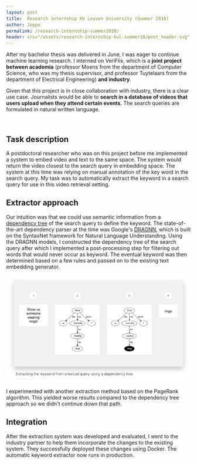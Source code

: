 ```yaml
---
layout: post
title:  Research internship KU Leuven University (Summer 2018)
author: Joppe
permalink: /research-internship-summer2018/ 
header: src="/assets/research-internship-kul-summer18/post_header.svg"
---
```


<div class="post-intro">
<p>
After my bachelor thesis was delivered in June, I was eager to continue machine learning research. I interned on VeriFlix, which is a <b>joint project between academia</b> (professor Moens from the department of Computer Science, who was my thesis supervisor, and professor Tuytelaars from the department of Electrical Engineering) <b>and industry</b>. 
</p>
<p>
Given that this project is in close collaboration with industry, there is a clear use case. Journalists would be able to <b>search in a database of videos that users upload when they attend certain events</b>. The search queries are formulated in natural written language.
</p>
</div>

<br/>
<div class="post-line"></div>

## Task description
A postdoctoral researcher who was on this project before me implemented a system to embed video and text to the same space. The system would return the video closest to the search query in embedding space. The system at this time was relying on manual annotation of the key word in the search query. My task was to automatically extract the keyword in a search query for use in this video retrieval setting.

## Extractor approach
Our intuition was that we could use semantic information from a [dependency tree](http://universaldependencies.org) of the search query to define the keyword. The state-of-the-art dependency parser at the time was Google's [DRAGNN](https://arxiv.org/abs/1703.04474), which is built on the SyntaxNet framework for Natural Language Understanding.
Using the DRAGNN models, I constructed the dependency tree of the search query after which I implemented a post-processing step for filtering out words that would never occur as keyword.
The eventual keyword was then determined based on a few rules and passed on to the existing text embedding generator.

![](/assets/research-internship-kul-summer18/keyword_extraction.svg)

I experimented with another extraction method based on the PageRank algorithm. This yielded worse results compared to the dependency tree approach so we didn't continue down that path.

## Integration
After the extraction system was developed and evaluated, I went to the industry partner to help them incorporate the changes to the existing system. They successfully deployed these changes using Docker. The automatic keyword extractor now runs in production.

